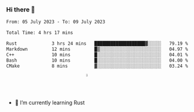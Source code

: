 ### Hi there 👋

<!--START_SECTION:waka-->

```txt
From: 05 July 2023 - To: 09 July 2023

Total Time: 4 hrs 17 mins

Rust             3 hrs 24 mins   ███████████████████▓░░░░░   79.19 %
Markdown         12 mins         █▒░░░░░░░░░░░░░░░░░░░░░░░   04.97 %
C++              10 mins         █░░░░░░░░░░░░░░░░░░░░░░░░   04.01 %
Bash             10 mins         █░░░░░░░░░░░░░░░░░░░░░░░░   04.00 %
CMake            8 mins          ▓░░░░░░░░░░░░░░░░░░░░░░░░   03.24 %
```

<!--END_SECTION:waka-->

<!--
**FlorianXXIV/FlorianXXIV** is a ✨ _special_ ✨ repository because its `README.md` (this file) appears on your GitHub profile.

Here are some ideas to get you started:

- 🔭 I’m currently working on ...
- 🌱 I’m currently learning ...
- 👯 I’m looking to collaborate on ...
- 🤔 I’m looking for help with ...
- 💬 Ask me about ...
- 📫 How to reach me: ...
- 😄 Pronouns: ...
- ⚡ Fun fact: ...
-->
- 🌱 I’m currently learning Rust <img src="https://github.com/FlorianXXIV/FlorianXXIV/assets/57264002/eb5c9a8d-c2ed-4079-a1f8-7ba638ec0af2" align="center" width="4%"/>

